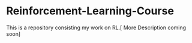 # Reinforcement-Learning-Course
This is a repository consisting my work on RL.[ More Description coming soon]
